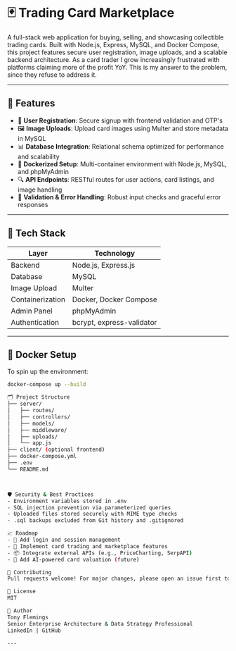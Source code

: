 # 🃏 Trading Card Marketplace

A full-stack web application for buying, selling, and showcasing collectible trading cards. Built with Node.js, Express, MySQL, and Docker Compose, this project features secure user registration, image uploads, and a scalable backend architecture. As a card trader I grow increasingly frustrated with platforms claiming more of the profit YoY. This is my answer to the problem, since they refuse to address it.

---

## 🚀 Features

- 🔐 **User Registration**: Secure signup with frontend validation and OTP's
- 🖼️ **Image Uploads**: Upload card images using Multer and store metadata in MySQL
- 📊 **Database Integration**: Relational schema optimized for performance and scalability
- 🧱 **Dockerized Setup**: Multi-container environment with Node.js, MySQL, and phpMyAdmin
- 🔍 **API Endpoints**: RESTful routes for user actions, card listings, and image handling
- 🧪 **Validation & Error Handling**: Robust input checks and graceful error responses

---

## 🧰 Tech Stack

| Layer         | Technology                  |
|---------------|-----------------------------|
| Backend       | Node.js, Express.js         |
| Database      | MySQL                       |
| Image Upload  | Multer                      |
| Containerization | Docker, Docker Compose   |
| Admin Panel   | phpMyAdmin                  |
| Authentication| bcrypt, express-validator   |

---

## 🐳 Docker Setup

To spin up the environment:

```bash
docker-compose up --build

🗂️ Project Structure
├── server/
│   ├── routes/
│   ├── controllers/
│   ├── models/
│   ├── middleware/
│   ├── uploads/
│   └── app.js
├── client/ (optional frontend)
├── docker-compose.yml
├── .env
└── README.md



🛡️ Security & Best Practices
- Environment variables stored in .env
- SQL injection prevention via parameterized queries
- Uploaded files stored securely with MIME type checks
- .sql backups excluded from Git history and .gitignored

📈 Roadmap
- 🔄 Add login and session management
- 🛒 Implement card trading and marketplace features
- 📦 Integrate external APIs (e.g., PriceCharting, SerpAPI)
- 🧠 Add AI-powered card valuation (future)

🤝 Contributing
Pull requests welcome! For major changes, please open an issue first to discuss what you’d like to change.

📄 License
MIT

👤 Author
Tony Flemings
Senior Enterprise Architecture & Data Strategy Professional
LinkedIn | GitHub

---
